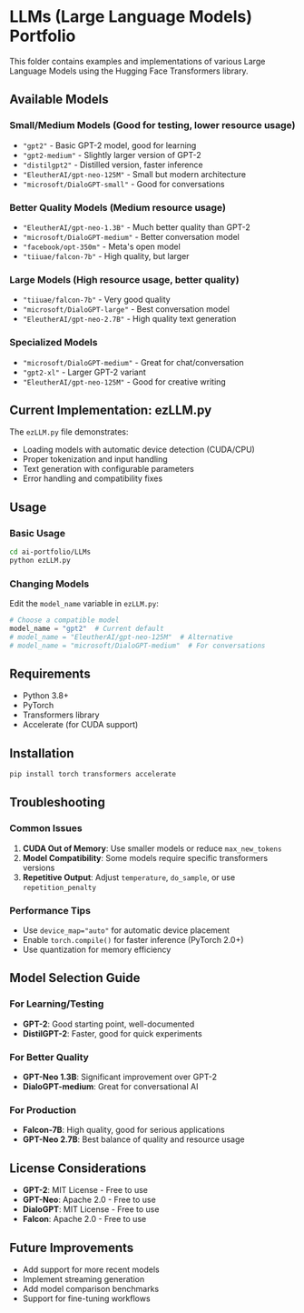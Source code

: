 # LLMs (Large Language Models) Portfolio

This folder contains examples and implementations of various Large Language Models using the Hugging Face Transformers library.

## Available Models

### Small/Medium Models (Good for testing, lower resource usage)
- `"gpt2"` - Basic GPT-2 model, good for learning
- `"gpt2-medium"` - Slightly larger version of GPT-2
- `"distilgpt2"` - Distilled version, faster inference
- `"EleutherAI/gpt-neo-125M"` - Small but modern architecture
- `"microsoft/DialoGPT-small"` - Good for conversations

### Better Quality Models (Medium resource usage)
- `"EleutherAI/gpt-neo-1.3B"` - Much better quality than GPT-2
- `"microsoft/DialoGPT-medium"` - Better conversation model
- `"facebook/opt-350m"` - Meta's open model
- `"tiiuae/falcon-7b"` - High quality, but larger

### Large Models (High resource usage, better quality)
- `"tiiuae/falcon-7b"` - Very good quality
- `"microsoft/DialoGPT-large"` - Best conversation model
- `"EleutherAI/gpt-neo-2.7B"` - High quality text generation

### Specialized Models
- `"microsoft/DialoGPT-medium"` - Great for chat/conversation
- `"gpt2-xl"` - Larger GPT-2 variant
- `"EleutherAI/gpt-neo-125M"` - Good for creative writing

## Current Implementation: ezLLM.py

The `ezLLM.py` file demonstrates:
- Loading models with automatic device detection (CUDA/CPU)
- Proper tokenization and input handling
- Text generation with configurable parameters
- Error handling and compatibility fixes

## Usage

### Basic Usage
```bash
cd ai-portfolio/LLMs
python ezLLM.py
```

### Changing Models
Edit the `model_name` variable in `ezLLM.py`:
```python
# Choose a compatible model
model_name = "gpt2"  # Current default
# model_name = "EleutherAI/gpt-neo-125M"  # Alternative
# model_name = "microsoft/DialoGPT-medium"  # For conversations
```

## Requirements

- Python 3.8+
- PyTorch
- Transformers library
- Accelerate (for CUDA support)

## Installation

```bash
pip install torch transformers accelerate
```

## Troubleshooting

### Common Issues

1. **CUDA Out of Memory**: Use smaller models or reduce `max_new_tokens`
2. **Model Compatibility**: Some models require specific transformers versions
3. **Repetitive Output**: Adjust `temperature`, `do_sample`, or use `repetition_penalty`

### Performance Tips

- Use `device_map="auto"` for automatic device placement
- Enable `torch.compile()` for faster inference (PyTorch 2.0+)
- Use quantization for memory efficiency

## Model Selection Guide

### For Learning/Testing
- **GPT-2**: Good starting point, well-documented
- **DistilGPT-2**: Faster, good for quick experiments

### For Better Quality
- **GPT-Neo 1.3B**: Significant improvement over GPT-2
- **DialoGPT-medium**: Great for conversational AI

### For Production
- **Falcon-7B**: High quality, good for serious applications
- **GPT-Neo 2.7B**: Best balance of quality and resource usage

## License Considerations

- **GPT-2**: MIT License - Free to use
- **GPT-Neo**: Apache 2.0 - Free to use
- **DialoGPT**: MIT License - Free to use
- **Falcon**: Apache 2.0 - Free to use

## Future Improvements

- Add support for more recent models
- Implement streaming generation
- Add model comparison benchmarks
- Support for fine-tuning workflows
